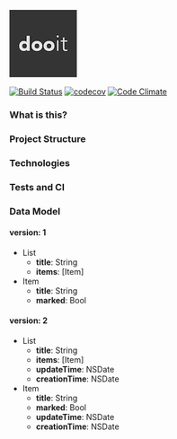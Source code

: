 ![dooit](icon/small-icon.png)

[![Build Status](https://travis-ci.org/ricardo0100/dooit.svg?branch=master)](https://travis-ci.org/ricardo0100/dooit)
[![codecov](https://codecov.io/gh/ricardo0100/dooit/branch/master/graph/badge.svg?precision=2)](https://codecov.io/gh/ricardo0100/dooit)
[![Code Climate](https://codeclimate.com/github/ricardo0100/dooit/badges/gpa.svg)](https://codeclimate.com/github/ricardo0100/dooit)

### What is this?

### Project Structure

### Technologies

### Tests and CI

### Data Model
#### version: 1
- List
  - __title__: String
  - __items__: [Item]
- Item
  - __title__: String
  - __marked__: Bool

#### version: 2

  - List
    - __title__: String
    - __items__: [Item]
    - __updateTime__: NSDate
    - __creationTime__: NSDate
  - Item
    - __title__: String
    - __marked__: Bool
    - __updateTime__: NSDate
    - __creationTime__: NSDate
